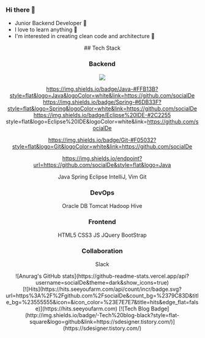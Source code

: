 ### Hi there 👋
   * Junior Backend Developer 🌱 
   * I love to learn anything 📖
   * I'm interested in creating clean code and architecture 🤔 

<div align=center>
## Tech Stack

### Backend

<img src="https://img.shields.io/badge/Java-FFB13B?style=flat&logo=Java&logoColor=white"/>

https://img.shields.io/badge/Java-#FFB13B?style=flat&logo=Java&logoColor=white&link=https://github.com/socialDe
https://img.shields.io/badge/Spring-#6DB33F?style=flat&logo=Spring&logoColor=white&link=https://github.com/socialDe
https://img.shields.io/badge/Eclipse%20IDE-#2C2255 style=flat&logo=Eclipse%20IDE&logoColor=white&link=https://github.com/socialDe 

https://img.shields.io/badge/Git-#F05032?style=flat&logo=Git&logoColor=white&link=https://github.com/socialDe

https://img.shields.io/endpoint?url=https://github.com/socialDe&style=flat&logo=Java

Java
Spring
Eclipse IntelliJ, Vim
Git
### DevOps
Oracle DB
Tomcat
Hadoop Hive
### Frontend
HTML5 CSS3 JS 
JQuery
BootStrap
### Collaboration
Slack
</div>



<div align=center>
   ![Anurag's GitHub stats](https://github-readme-stats.vercel.app/api?username=socialDe&theme=dark&show_icons=true)
</div>
  
<div align=center>
   [![Hits](https://hits.seeyoufarm.com/api/count/incr/badge.svg?url=https%3A%2F%2Fgithub.com%2FsocialDe&count_bg=%2379C83D&title_bg=%23555555&icon=&icon_color=%23E7E7E7&title=hits&edge_flat=false)](https://hits.seeyoufarm.com) [![Tech Blog Badge](http://img.shields.io/badge/-Tech%20blog-black?style=flat-square&logo=github&link=https://sdesigner.tistory.com/)](https://sdesigner.tistory.com/)
</div>

<!--
**socialDe/SocialDe** is a ✨ _special_ ✨ repository because its `README.md` (this file) appears on your GitHub profile.

Here are some ideas to get you started:

- 🔭 I’m currently working on ...
- 🌱 I’m currently learning ...
- 👯 I’m looking to collaborate on ...
- 🤔 I’m looking for help with ...
- 💬 Ask me about ...
- 📫 How to reach me: ...
- 😄 Pronouns: ...
- ⚡ Fun fact: ...
-->
